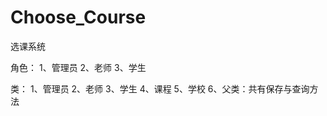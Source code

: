 # Choose_Course
选课系统

角色：
  1、管理员
  2、老师
  3、学生
 
类：
  1、管理员
  2、老师
  3、学生
  4、课程
  5、学校
  6、父类：共有保存与查询方法
  

